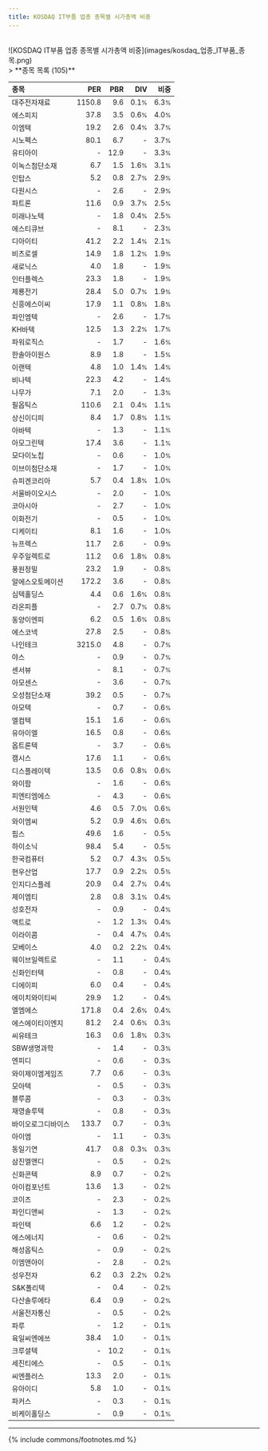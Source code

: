 ```yaml
---
title: KOSDAQ IT부품 업종 종목별 시가총액 비중
---
```

<br>
![KOSDAQ IT부품 업종 종목별 시가총액 비중](images/kosdaq_업종_IT부품_종목.png)
<br>
> **종목 목록 (105)**<a id="list"></a>

| **종목** | **PER** | **PBR** | **DIV** | **비중** |
| :------- | ------: | ------: | ------: | -------: |
| 대주전자재료 | 1150.8<small></small> | 9.6<small></small> | 0.1<small>%</small> | 6.3<small>%</small> |
| 에스피지 | 37.8<small></small> | 3.5<small></small> | 0.6<small>%</small> | 4.0<small>%</small> |
| 이엠텍 | 19.2<small></small> | 2.6<small></small> | 0.4<small>%</small> | 3.7<small>%</small> |
| 시노펙스 | 80.1<small></small> | 6.7<small></small> | - | 3.7<small>%</small> |
| 유티아이 | - | 12.9<small></small> | - | 3.3<small>%</small> |
| 이녹스첨단소재 | 6.7<small></small> | 1.5<small></small> | 1.6<small>%</small> | 3.1<small>%</small> |
| 인탑스 | 5.2<small></small> | 0.8<small></small> | 2.7<small>%</small> | 2.9<small>%</small> |
| 다원시스 | - | 2.6<small></small> | - | 2.9<small>%</small> |
| 파트론 | 11.6<small></small> | 0.9<small></small> | 3.7<small>%</small> | 2.5<small>%</small> |
| 미래나노텍 | - | 1.8<small></small> | 0.4<small>%</small> | 2.5<small>%</small> |
| 에스티큐브 | - | 8.1<small></small> | - | 2.3<small>%</small> |
| 디아이티 | 41.2<small></small> | 2.2<small></small> | 1.4<small>%</small> | 2.1<small>%</small> |
| 비츠로셀 | 14.9<small></small> | 1.8<small></small> | 1.2<small>%</small> | 1.9<small>%</small> |
| 새로닉스 | 4.0<small></small> | 1.8<small></small> | - | 1.9<small>%</small> |
| 인터플렉스 | 23.3<small></small> | 1.8<small></small> | - | 1.9<small>%</small> |
| 제룡전기 | 28.4<small></small> | 5.0<small></small> | 0.7<small>%</small> | 1.9<small>%</small> |
| 신흥에스이씨 | 17.9<small></small> | 1.1<small></small> | 0.8<small>%</small> | 1.8<small>%</small> |
| 파인엠텍 | - | 2.6<small></small> | - | 1.7<small>%</small> |
| KH바텍 | 12.5<small></small> | 1.3<small></small> | 2.2<small>%</small> | 1.7<small>%</small> |
| 파워로직스 | - | 1.7<small></small> | - | 1.6<small>%</small> |
| 한솔아이원스 | 8.9<small></small> | 1.8<small></small> | - | 1.5<small>%</small> |
| 이랜텍 | 4.8<small></small> | 1.0<small></small> | 1.4<small>%</small> | 1.4<small>%</small> |
| 비나텍 | 22.3<small></small> | 4.2<small></small> | - | 1.4<small>%</small> |
| 나무가 | 7.1<small></small> | 2.0<small></small> | - | 1.3<small>%</small> |
| 필옵틱스 | 110.6<small></small> | 2.1<small></small> | 0.4<small>%</small> | 1.1<small>%</small> |
| 상신이디피 | 8.4<small></small> | 1.7<small></small> | 0.8<small>%</small> | 1.1<small>%</small> |
| 아바텍 | - | 1.3<small></small> | - | 1.1<small>%</small> |
| 아모그린텍 | 17.4<small></small> | 3.6<small></small> | - | 1.1<small>%</small> |
| 모다이노칩 | - | 0.6<small></small> | - | 1.0<small>%</small> |
| 이브이첨단소재 | - | 1.7<small></small> | - | 1.0<small>%</small> |
| 슈피겐코리아 | 5.7<small></small> | 0.4<small></small> | 1.8<small>%</small> | 1.0<small>%</small> |
| 서울바이오시스 | - | 2.0<small></small> | - | 1.0<small>%</small> |
| 코아시아 | - | 2.7<small></small> | - | 1.0<small>%</small> |
| 이화전기 | - | 0.5<small></small> | - | 1.0<small>%</small> |
| 디케이티 | 8.1<small></small> | 1.6<small></small> | - | 1.0<small>%</small> |
| 뉴프렉스 | 11.7<small></small> | 2.6<small></small> | - | 0.9<small>%</small> |
| 우주일렉트로 | 11.2<small></small> | 0.6<small></small> | 1.8<small>%</small> | 0.8<small>%</small> |
| 풍원정밀 | 23.2<small></small> | 1.9<small></small> | - | 0.8<small>%</small> |
| 알에스오토메이션 | 172.2<small></small> | 3.6<small></small> | - | 0.8<small>%</small> |
| 심텍홀딩스 | 4.4<small></small> | 0.6<small></small> | 1.6<small>%</small> | 0.8<small>%</small> |
| 라온피플 | - | 2.7<small></small> | 0.7<small>%</small> | 0.8<small>%</small> |
| 동양이엔피 | 6.2<small></small> | 0.5<small></small> | 1.6<small>%</small> | 0.8<small>%</small> |
| 에스코넥 | 27.8<small></small> | 2.5<small></small> | - | 0.8<small>%</small> |
| 나인테크 | 3215.0<small></small> | 4.8<small></small> | - | 0.7<small>%</small> |
| 야스 | - | 0.9<small></small> | - | 0.7<small>%</small> |
| 센서뷰 | - | 8.1<small></small> | - | 0.7<small>%</small> |
| 아모센스 | - | 3.6<small></small> | - | 0.7<small>%</small> |
| 오성첨단소재 | 39.2<small></small> | 0.5<small></small> | - | 0.7<small>%</small> |
| 아모텍 | - | 0.7<small></small> | - | 0.6<small>%</small> |
| 엘컴텍 | 15.1<small></small> | 1.6<small></small> | - | 0.6<small>%</small> |
| 유아이엘 | 16.5<small></small> | 0.8<small></small> | - | 0.6<small>%</small> |
| 옵트론텍 | - | 3.7<small></small> | - | 0.6<small>%</small> |
| 캠시스 | 17.6<small></small> | 1.1<small></small> | - | 0.6<small>%</small> |
| 디스플레이텍 | 13.5<small></small> | 0.6<small></small> | 0.8<small>%</small> | 0.6<small>%</small> |
| 와이팜 | - | 1.6<small></small> | - | 0.6<small>%</small> |
| 피엔티엠에스 | - | 4.3<small></small> | - | 0.6<small>%</small> |
| 서원인텍 | 4.6<small></small> | 0.5<small></small> | 7.0<small>%</small> | 0.6<small>%</small> |
| 와이엠씨 | 5.2<small></small> | 0.9<small></small> | 4.6<small>%</small> | 0.6<small>%</small> |
| 핌스 | 49.6<small></small> | 1.6<small></small> | - | 0.5<small>%</small> |
| 하이소닉 | 98.4<small></small> | 5.4<small></small> | - | 0.5<small>%</small> |
| 한국컴퓨터 | 5.2<small></small> | 0.7<small></small> | 4.3<small>%</small> | 0.5<small>%</small> |
| 현우산업 | 17.7<small></small> | 0.9<small></small> | 2.2<small>%</small> | 0.5<small>%</small> |
| 인지디스플레 | 20.9<small></small> | 0.4<small></small> | 2.7<small>%</small> | 0.4<small>%</small> |
| 제이엠티 | 2.8<small></small> | 0.8<small></small> | 3.1<small>%</small> | 0.4<small>%</small> |
| 성호전자 | - | 0.9<small></small> | - | 0.4<small>%</small> |
| 액트로 | - | 1.2<small></small> | 1.3<small>%</small> | 0.4<small>%</small> |
| 이라이콤 | - | 0.4<small></small> | 4.7<small>%</small> | 0.4<small>%</small> |
| 모베이스 | 4.0<small></small> | 0.2<small></small> | 2.2<small>%</small> | 0.4<small>%</small> |
| 웨이브일렉트로 | - | 1.1<small></small> | - | 0.4<small>%</small> |
| 신화인터텍 | - | 0.8<small></small> | - | 0.4<small>%</small> |
| 디에이피 | 6.0<small></small> | 0.4<small></small> | - | 0.4<small>%</small> |
| 에이치와이티씨 | 29.9<small></small> | 1.2<small></small> | - | 0.4<small>%</small> |
| 엘엠에스 | 171.8<small></small> | 0.4<small></small> | 2.6<small>%</small> | 0.4<small>%</small> |
| 에스에이티이엔지 | 81.2<small></small> | 2.4<small></small> | 0.6<small>%</small> | 0.3<small>%</small> |
| 씨유테크 | 16.3<small></small> | 0.6<small></small> | 1.8<small>%</small> | 0.3<small>%</small> |
| SBW생명과학 | - | 1.4<small></small> | - | 0.3<small>%</small> |
| 엔피디 | - | 0.6<small></small> | - | 0.3<small>%</small> |
| 와이제이엠게임즈 | 7.7<small></small> | 0.6<small></small> | - | 0.3<small>%</small> |
| 모아텍 | - | 0.5<small></small> | - | 0.3<small>%</small> |
| 블루콤 | - | 0.3<small></small> | - | 0.3<small>%</small> |
| 재영솔루텍 | - | 0.8<small></small> | - | 0.3<small>%</small> |
| 바이오로그디바이스 | 133.7<small></small> | 0.7<small></small> | - | 0.3<small>%</small> |
| 아이엠 | - | 1.1<small></small> | - | 0.3<small>%</small> |
| 동일기연 | 41.7<small></small> | 0.8<small></small> | 0.3<small>%</small> | 0.3<small>%</small> |
| 삼진엘앤디 | - | 0.5<small></small> | - | 0.2<small>%</small> |
| 신화콘텍 | 8.9<small></small> | 0.7<small></small> | - | 0.2<small>%</small> |
| 아이컴포넌트 | 13.6<small></small> | 1.3<small></small> | - | 0.2<small>%</small> |
| 코이즈 | - | 2.3<small></small> | - | 0.2<small>%</small> |
| 파인디앤씨 | - | 1.3<small></small> | - | 0.2<small>%</small> |
| 파인텍 | 6.6<small></small> | 1.2<small></small> | - | 0.2<small>%</small> |
| 에스에너지 | - | 0.6<small></small> | - | 0.2<small>%</small> |
| 해성옵틱스 | - | 0.9<small></small> | - | 0.2<small>%</small> |
| 이엠앤아이 | - | 2.8<small></small> | - | 0.2<small>%</small> |
| 성우전자 | 6.2<small></small> | 0.3<small></small> | 2.2<small>%</small> | 0.2<small>%</small> |
| S&K폴리텍 | - | 0.4<small></small> | - | 0.2<small>%</small> |
| 다산솔루에타 | 6.4<small></small> | 0.9<small></small> | - | 0.2<small>%</small> |
| 서울전자통신 | - | 0.5<small></small> | - | 0.2<small>%</small> |
| 파루 | - | 1.2<small></small> | - | 0.1<small>%</small> |
| 육일씨엔에쓰 | 38.4<small></small> | 1.0<small></small> | - | 0.1<small>%</small> |
| 크루셜텍 | - | 10.2<small></small> | - | 0.1<small>%</small> |
| 세진티에스 | - | 0.5<small></small> | - | 0.1<small>%</small> |
| 씨엔플러스 | 13.3<small></small> | 2.0<small></small> | - | 0.1<small>%</small> |
| 유아이디 | 5.8<small></small> | 1.0<small></small> | - | 0.1<small>%</small> |
| 파커스 | - | 0.3<small></small> | - | 0.1<small>%</small> |
| 비케이홀딩스 | - | 0.9<small></small> | - | 0.1<small>%</small> |

---
{% include commons/footnotes.md %}